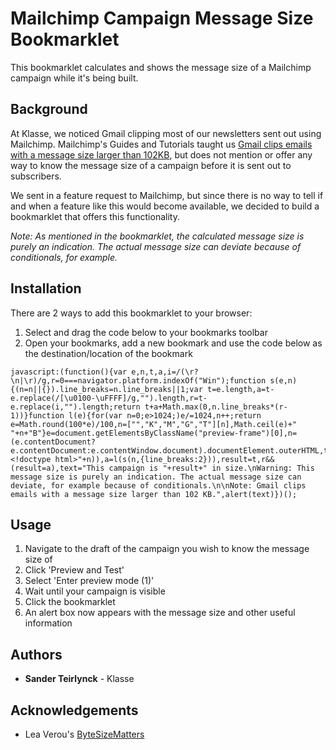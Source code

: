 # Mailchimp Campaign Message Size Bookmarklet
This bookmarklet calculates and shows the message size of a Mailchimp campaign while it's being built.

## Background
At Klasse, we noticed Gmail clipping most of our newsletters sent out using Mailchimp. Mailchimp's Guides and Tutorials taught us [Gmail clips emails with a message size larger than 102KB](https://mailchimp.com/help/gmail-is-clipping-my-email/), but does not mention or offer any way to know the message size of a campaign before it is sent out to subscribers.

We sent in a feature request to Mailchimp, but since there is no way to tell if and when a feature like this would become available, we decided to build a bookmarklet that offers this functionality.

*Note: As mentioned in the bookmarklet, the calculated message size is purely an indication. The actual message size can deviate because of conditionals, for example.*

## Installation
There are 2 ways to add this bookmarklet to your browser:
1. Select and drag the code below to your bookmarks toolbar
2. Open your bookmarks, add a new bookmark and use the code below as the destination/location of the bookmark
```
javascript:(function(){var e,n,t,a,i=/(\r?\n|\r)/g,r=0===navigator.platform.indexOf("Win");function s(e,n){(n=n||{}).line_breaks=n.line_breaks||1;var t=e.length,a=t-e.replace(/[\u0100-\uFFFF]/g,"").length,r=t-e.replace(i,"").length;return t+a+Math.max(0,n.line_breaks*(r-1))}function l(e){for(var n=0;e>1024;)e/=1024,n++;return e=Math.round(100*e)/100,n=["","K","M","G","T"][n],Math.ceil(e)+" "+n+"B"}e=document.getElementsByClassName("preview-frame")[0],n=(e.contentDocument?e.contentDocument:e.contentWindow.document).documentElement.outerHTML,t=l(s(n="<!doctype html>"+n)),a=l(s(n,{line_breaks:2})),result=t,r&&(result=a),text="This campaign is "+result+" in size.\nWarning: This message size is purely an indication. The actual message size can deviate, for example because of conditionals.\n\nNote: Gmail clips emails with a message size larger than 102 KB.",alert(text)})();
```

## Usage
1. Navigate to the draft of the campaign you wish to know the message size of
2. Click 'Preview and Test'
3. Select 'Enter preview mode (1)'
4. Wait until your campaign is visible
5. Click the bookmarklet
6. An alert box now appears with the message size and other useful information

## Authors
* **Sander Teirlynck** - Klasse

## Acknowledgements
* Lea Verou's [ByteSizeMatters](http://bytesizematters.com/)
